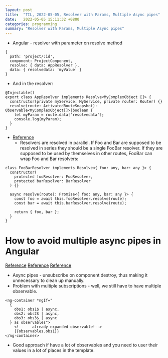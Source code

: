 ```yaml
---
layout: post
title:  "TIL, 2022-05-05, Resolver with Params, Multiple Async pipes"
date:   2022-05-05 15:11:32 +0800
categories: programming
summary: "Resolver with Params, Multiple Async pipes"
---
```


- Angular - resolver with parameter on resolve method

```
{
  path: 'project/:id',
  component: ProjectComponent,
  resolve: { data: AppResolver },
  data: { resolvedata: 'myValue' }
}
```

- And in the resolver:

```
@Injectable()
export class AppResolver implements Resolve<MyComplexObject []> {
  constructor(private myService: MyService, private router: Router) {}
  resolve(route: ActivatedRouteSnapshot): Observable<MyComplexObject[]>|boolean {
    let myParam = route.data['resolvedata'];
    console.log(myParam);
  }
}
```

- [Reference](https://stackoverflow.com/questions/46792626/executing-resolvers-one-after-the-other-in-angular-2)
  - Resolvers are resolved in parallel. If Foo and Bar are supposed to be resolved in series they should be a single FooBar resolver. If they are supposed to be used by themselves in other routes, FooBar can wrap Foo and Bar resolvers:

```
class FooBarResolver implements Resolve<{ foo: any, bar: any }> {
  constructor(
    protected fooResolver: FooResolver,
    protected barResolver: BarResolver
  ) {}

  async resolve(route): Promise<{ foo: any, bar: any }> {
    const foo = await this.fooResolver.resolve(route);
    const bar = await this.barResolver.resolve(route);

    return { foo, bar };
  }
}
```

# How to avoid multiple async pipes in Angular
[Reference](https://medium.com/@yurykatkov/how-to-avoid-multiple-async-pipes-in-angular-ff0d51a8d368)
[Reference](https://dev.to/danywalls/how-to-simplify-multiple-async-pipes-39di)
[Reference](https://ofirrifo.medium.com/extract-multiple-observables-with-the-async-pipe-in-angular-b119d22f8e05)

- Async pipes - unsubscribe on component destroy, thus making it unnecessary to clean up manually.
- Problem with multiple subscriptions - well, we still have to have multiple observable.

```
<ng-container *ngIf="
  {
    obs1: obs1$ | async,
    obs2: obs2$ | async,
    obs3: obs3$ | async
  } as observables">
    <!--    already expanded observable!-->
    {{observables.obs1}}
</ng-container>
```

- Good approach if have a lot of observables and you need to user their values in a lot of places in the template.
